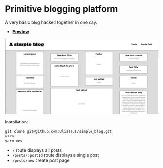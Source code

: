 # Primitive blogging platform

A very basic blog hacked together in one day.

- [**Preview**](simple-blog-theta.vercel.app)

![alt text](./public/layout.png)

Installation:

```
git clone git@github.com:Ulisseus/simple_blog.git
yarn
yarn dev
```

- `/` route displays all posts
- `/posts/:postId` route displays a single post
- `/posts/new` create post page
